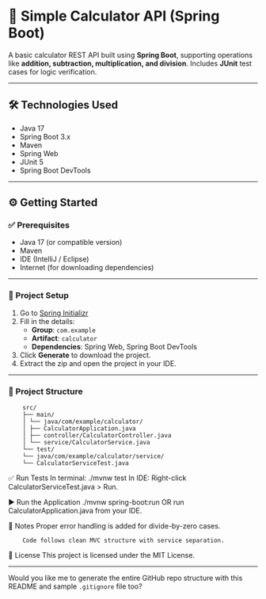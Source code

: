 # 🔢 Simple Calculator API (Spring Boot)

A basic calculator REST API built using **Spring Boot**, supporting operations like **addition, subtraction, multiplication, and division**. Includes **JUnit** test cases for logic verification.

---

## 🛠️ Technologies Used

- Java 17
- Spring Boot 3.x
- Maven
- Spring Web
- JUnit 5
- Spring Boot DevTools

---

## ⚙️ Getting Started

### ✅ Prerequisites

- Java 17 (or compatible version)
- Maven
- IDE (IntelliJ / Eclipse)
- Internet (for downloading dependencies)

---

### 🚀 Project Setup

1. Go to [Spring Initializr](https://start.spring.io/)
2. Fill in the details:
   - **Group**: `com.example`
   - **Artifact**: `calculator`
   - **Dependencies**: Spring Web, Spring Boot DevTools
3. Click **Generate** to download the project.
4. Extract the zip and open the project in your IDE.

---

### 📁 Project Structure

        src/
        ├── main/
        │ └── java/com/example/calculator/
        │ ├── CalculatorApplication.java
        │ ├── controller/CalculatorController.java
        │ └── service/CalculatorService.java
        └── test/
        └── java/com/example/calculator/service/
        └── CalculatorServiceTest.java

✅ Run Tests
  In terminal:
        ./mvnw test
  In IDE:
        Right-click CalculatorServiceTest.java > Run.

▶️ Run the Application
      ./mvnw spring-boot:run
      OR run CalculatorApplication.java from your IDE.


📌 Notes
        Proper error handling is added for divide-by-zero cases.
        
        Code follows clean MVC structure with service separation.

📄 License
This project is licensed under the MIT License.


---

Would you like me to generate the entire GitHub repo structure with this README and sample `.gitignore` file too?
